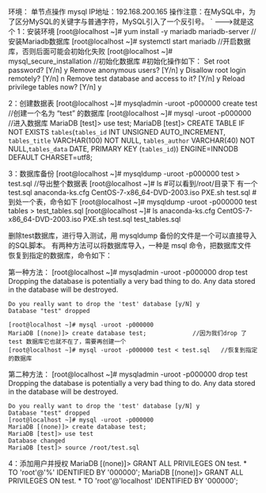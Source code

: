 环境：	单节点操作 mysql IP地址：192.168.200.165	操作注意：在MySQL中，为了区分MySQL的关键字与普通字符，MySQL引入了一个反引号。 ` --->就是这个
1：安装环境
[root@localhost ~]# yum install -y mariadb mariadb-server	//安装Mariadb数据库
[root@localhost ~]# systemctl start mariadb			//开启数据库，否则后面可能会初始化失败
[root@localhost ~]# mysql_secure_installation			//初始化数据库
#初始化操作如下：
	Set root password? [Y/n] y
	Remove anonymous users? [Y/n] y
	Disallow root login remotely? [Y/n] n
	Remove test database and access to it? [Y/n] y
	Reload privilege tables now? [Y/n] y

2：创建数据表
[root@localhost ~]# mysqladmin -uroot -p000000 create test	//创建一个名为 “test” 的数据库
[root@localhost ~]# mysql -uroot -p000000			//进入数据库
MariaDB [test]>	 use test;
MariaDB [test]>  CREATE TABLE IF NOT EXISTS `tables`(`tables_id` INT UNSIGNED AUTO_INCREMENT, `tables_title` VARCHAR(100) NOT NULL, `tables_author` VARCHAR(40) NOT NULL,`tables_data` DATE, PRIMARY KEY (`tables_id`)) ENGINE=INNODB DEFAULT CHARSET=utf8;

3：数据库备份
[root@localhost ~]# mysqldump -uroot -p000000 test > test.sql	//导出整个数据表
[root@localhost ~]# ls		#可以看到/root/目录下 有一个test.sql
anaconda-ks.cfg  CentOS-7-x86_64-DVD-2003.iso  PXE.sh  test.sql
#到处一个表，命令如下
[root@localhost ~]# mysqldump -uroot -p000000 test tables > test_tables.sql
[root@localhost ~]# ls
anaconda-ks.cfg  CentOS-7-x86_64-DVD-2003.iso  PXE.sh  test.sql  test_tables.sql

删除test数据库，进行导入测试，用 mysqldump 备份的文件是一个可以直接导入的SQL脚本。
有两种方法可以将数据库导入，一种是 msql 命令，把数据库文件恢复到指定的数据库，命令如下：

第一种方法：
	[root@localhost ~]# mysqladmin -uroot -p000000 drop test
	Dropping the database is potentially a very bad thing to do.
	Any data stored in the database will be destroyed.

	Do you really want to drop the 'test' database [y/N] y
	Database "test" dropped

	[root@localhost ~]# mysql -uroot -p000000		
	MariaDB [(none)]> create database test;				//因为我们drop 了 test 数据库它也就不在了，需要再创建一个
	[root@localhost ~]# mysql -uroot -p000000 test < test.sql	//恢复到指定的数据库

第二种方法：
	[root@localhost ~]# mysqladmin -uroot -p000000 drop test
	Dropping the database is potentially a very bad thing to do.
	Any data stored in the database will be destroyed.

	Do you really want to drop the 'test' database [y/N] y
	Database "test" dropped
	[root@localhost ~]# mysql -uroot -p000000	
	MariaDB [(none)]> create database test;
	MariaDB [test]> use test 
	Database changed
	MariaDB [test]> source /root/test.sql

4：添加用户并授权
MariaDB [(none)]> GRANT ALL PRIVILEGES ON test. * TO 'root'@'%' IDENTIFIED BY '000000';
MariaDB [(none)]> GRANT ALL PRIVILEGES ON test. * TO 'root'@'localhost' IDENTIFIED BY '000000';
